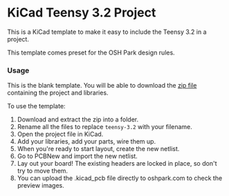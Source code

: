 # KiCad Teensy 3.2 Project

This is a KiCad template to make it easy to include the Teensy 3.2 in a project. 

This template comes preset for the OSH Park design rules.

### Usage

This is the blank template. You will be able to download the <a href="#">zip file</a> containing the project and libraries.

To use the template:

1. Download and extract the zip into a folder.
1. Rename all the files to replace `teensy-3.2` with your filename. 
1. Open the project file in KiCad.
1. Add your libraries, add your parts, wire them up.
1. When you're ready to start layout, create the new netlist. 
1. Go to PCBNew and import the new netlist. 
1. Lay out your board! The existing headers are locked in place, so don't try to move them.
1. You can upload the .kicad_pcb file directly to oshpark.com to check the preview images.

